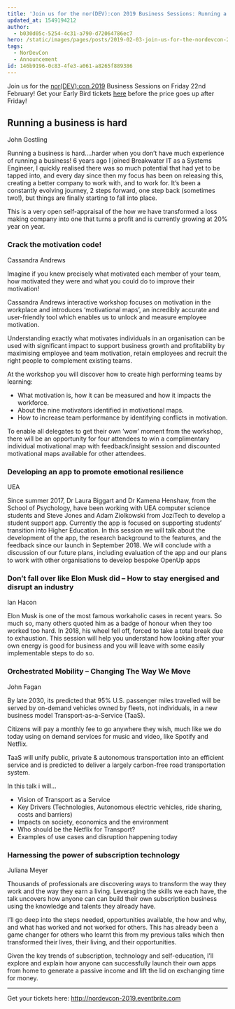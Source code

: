 ```yaml
---
title: 'Join us for the nor(DEV):con 2019 Business Sessions: Running a business is hard!'
updated_at: 1549194212
author:
  - b030d05c-5254-4c31-a790-d72064786ec7
hero: /static/images/pages/posts/2019-02-03-join-us-for-the-nordevcon-2019-business-sessions-running-a-business-is-hard/hero.jpg
tags:
  - NorDevCon
  - Announcement
id: 146b9196-0c83-4fe3-a061-a8265f889386
---
```

Join us for the [nor(DEV):con 2019](http://nordevcon.com) Business Sessions on Friday 22nd February! Get your Early Bird tickets [here](http://nordevcon-2019.eventbrite.com) before the price goes up after Friday!

## Running a business is hard

John Gostling

Running a business is hard….harder when you don’t have much experience of running a business! 6 years ago I joined Breakwater IT as a Systems Engineer, I quickly realised there was so much potential that had yet to be tapped into, and every day since then my focus has been on releasing this, creating a better company to work with, and to work for. It’s been a constantly evolving journey, 2 steps forward, one step back (sometimes two!), but things are finally starting to fall into place.

This is a very open self-appraisal of the how we have transformed a loss making company into one that turns a profit and is currently growing at 20% year on year.

### Crack the motivation code!

Cassandra Andrews

Imagine if you knew precisely what motivated each member of your team, how motivated they were and what you could do to improve their motivation!

Cassandra Andrews interactive workshop focuses on motivation in the workplace and introduces ‘motivational maps’, an incredibly accurate and user-friendly tool which enables us to unlock and measure employee motivation.

Understanding exactly what motivates individuals in an organisation can be used with significant impact to support business growth and profitability by maximising employee and team motivation, retain employees and recruit the right people to complement existing teams.

At the workshop you will discover how to create high performing teams by learning:

- What motivation is, how it can be measured and how it impacts the workforce.
- About the nine motivators identified in motivational maps.
- How to increase team performance by identifying conflicts in motivation.

To enable all delegates to get their own ‘wow’ moment from the workshop, there will be an opportunity for four attendees to win a complimentary individual motivational map with feedback/insight session and discounted motivational maps available for other attendees.

### Developing an app to promote emotional resilience

UEA

Since summer 2017, Dr Laura Biggart and Dr Kamena Henshaw, from the School of Psychology, have been working with UEA computer science students and Steve Jones and Adam Ziolkowski from JoziTech to develop a student support app. Currently the app is focused on supporting students’ transition into Higher Education. In this session we will talk about the development of the app, the research background to the features, and the feedback since our launch in September 2018. We will conclude with a discussion of our future plans, including evaluation of the app and our plans to work with other organisations to develop bespoke OpenUp apps

### Don’t fall over like Elon Musk did – How to stay energised and disrupt an industry

Ian Hacon

Elon Musk is one of the most famous workaholic cases in recent years. So much so, many others quoted him as a badge of honour when they too worked too hard. In 2018, his wheel fell off, forced to take a total break due to exhaustion. This session will help you understand how looking after your own energy is good for business and you will leave with some easily implementable steps to do so.

### Orchestrated Mobility – Changing The Way We Move

John Fagan

By late 2030, its predicted that 95% U.S. passenger miles travelled will be served by on-demand vehicles owned by fleets, not individuals, in a new business model Transport-as-a-Service (TaaS).

Citizens will pay a monthly fee to go anywhere they wish, much like we do today using on demand services for music and video, like Spotify and Netflix.

TaaS will unify public, private & autonomous transportation into an efficient service and is predicted to deliver a largely carbon-free road transportation system.

In this talk i will…

- Vision of Transport as a Service
- Key Drivers (Technologies, Autonomous electric vehicles, ride sharing, costs and barriers)
- Impacts on society, economics and the environment
- Who should be the Netflix for Transport?
- Examples of use cases and disruption happening today

### Harnessing the power of subscription technology

Juliana Meyer

Thousands of professionals are discovering ways to transform the way they work and the way they earn a living. Leveraging the skills we each have, the talk uncovers how anyone can can build their own subscription business using the knowledge and talents they already have.

I’ll go deep into the steps needed, opportunities available, the how and why, and what has worked and not worked for others. This has already been a game changer for others who learnt this from my previous talks which then transformed their lives, their living, and their opportunities.

Given the key trends of subscription, technology and self-education, I’ll explore and explain how anyone can successfully launch their own apps from home to generate a passive income and lift the lid on exchanging time for money.

***

Get your tickets here: <http://nordevcon-2019.eventbrite.com>
